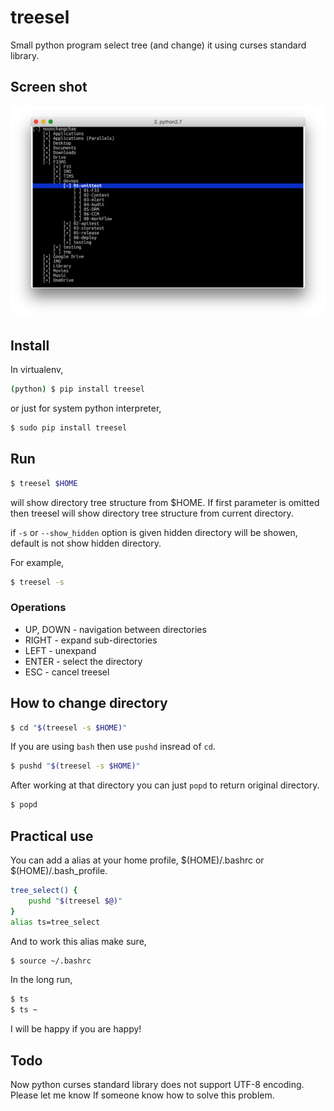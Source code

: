 # treesel
Small python program select tree (and change) it using curses standard library.

## Screen shot

![treesel](treesel.png)

## Install

In virtualenv,

``` sh
(python) $ pip install treesel
```

or just for system python interpreter,

``` sh
$ sudo pip install treesel
```

## Run

``` sh
$ treesel $HOME
```
will show directory tree structure from $HOME.
If first parameter is omitted then treesel will show directory tree structure from current directory.

if `-s` or `--show_hidden`  option is given hidden directory will be showen, default is not show hidden directory.

For example, 

``` sh
$ treesel -s
```
### Operations
 * UP, DOWN - navigation between directories
 * RIGHT - expand sub-directories
 * LEFT - unexpand
 * ENTER - select the directory
 * ESC - cancel treesel
 
## How to change directory

``` sh
$ cd "$(treesel -s $HOME)"
```

If you are using `bash` then use `pushd`  insread of `cd`.

``` sh
$ pushd "$(treesel -s $HOME)"
```

After working at that directory you can just `popd` to return original directory.

``` sh
$ popd
```

## Practical use

You can add a alias at your home profile, $(HOME)/.bashrc or $(HOME)/.bash_profile.

```bash
tree_select() {
    pushd "$(treesel $@)"
}
alias ts=tree_select
```

And to work this alias make sure,

``` sh
$ source ~/.bashrc
``` 

In the long run,

``` sh
$ ts
$ ts ~
``` 

I will be happy if you are happy!

## Todo

Now python curses standard library does not support UTF-8 encoding. Please let me know If someone know how to solve this problem.
